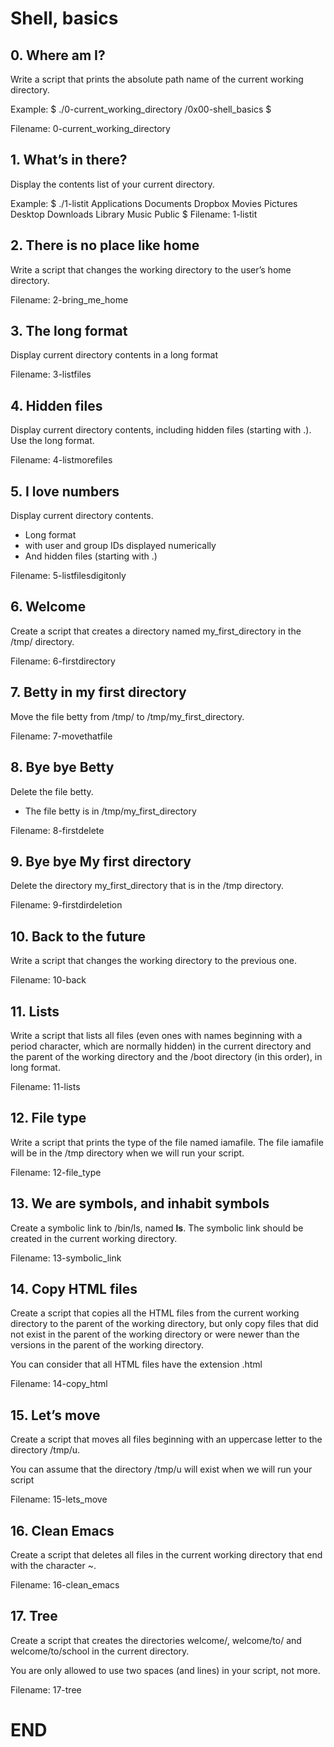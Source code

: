 Shell, basics
=============
## 0. Where am I?
Write a script that prints the absolute path name of the current working directory.

Example:
	$ ./0-current_working_directory
	/0x00-shell_basics
	$

Filename: 0-current_working_directory

## 1. What’s in there?
Display the contents list of your current directory.

Example:
	$ ./1-listit
	Applications    Documents   Dropbox Movies Pictures
	Desktop Downloads   Library Music Public
	$
Filename: 1-listit

## 2. There is no place like home
Write a script that changes the working directory to the user’s home directory.

Filename: 2-bring_me_home

## 3. The long format
Display current directory contents in a long format

Filename: 3-listfiles

## 4. Hidden files
Display current directory contents, including hidden files (starting with .). Use the long format.

Filename: 4-listmorefiles

## 5. I love numbers
Display current directory contents.

- Long format
- with user and group IDs displayed numerically
- And hidden files (starting with .)

Filename: 5-listfilesdigitonly

## 6. Welcome
Create a script that creates a directory named my_first_directory in the /tmp/ directory.

Filename: 6-firstdirectory

## 7. Betty in my first directory
Move the file betty from /tmp/ to /tmp/my_first_directory.

Filename: 7-movethatfile

## 8. Bye bye Betty
Delete the file betty.

- The file betty is in /tmp/my_first_directory

Filename: 8-firstdelete

## 9. Bye bye My first directory
Delete the directory my_first_directory that is in the /tmp directory.

Filename: 9-firstdirdeletion

## 10. Back to the future
Write a script that changes the working directory to the previous one.

Filename: 10-back

## 11. Lists
Write a script that lists all files (even ones with names beginning with a period character, which are normally hidden) in the current directory and the parent of the working directory and the /boot directory (in this order), in long format.

Filename: 11-lists

## 12. File type
Write a script that prints the type of the file named iamafile. The file iamafile will be in the /tmp directory when we will run your script.

Filename: 12-file_type

## 13. We are symbols, and inhabit symbols
Create a symbolic link to /bin/ls, named __ls__. The symbolic link should be created in the current working directory.

Filename: 13-symbolic_link

## 14. Copy HTML files
Create a script that copies all the HTML files from the current working directory to the parent of the working directory, but only copy files that did not exist in the parent of the working directory or were newer than the versions in the parent of the working directory.

You can consider that all HTML files have the extension .html

Filename: 14-copy_html

## 15. Let’s move
Create a script that moves all files beginning with an uppercase letter to the directory /tmp/u.

You can assume that the directory /tmp/u will exist when we will run your script

Filename: 15-lets_move

## 16. Clean Emacs
Create a script that deletes all files in the current working directory that end with the character ~.

Filename: 16-clean_emacs

## 17. Tree
Create a script that creates the directories welcome/, welcome/to/ and welcome/to/school in the current directory.

You are only allowed to use two spaces (and lines) in your script, not more.

Filename: 17-tree

# END
